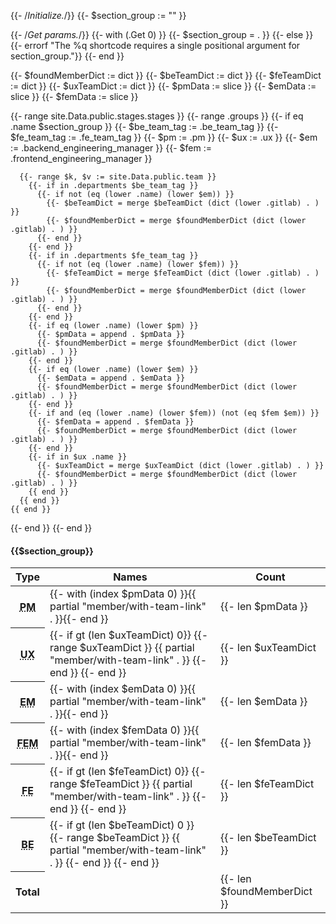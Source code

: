 {{- /*Initialize.*/}}
{{- $section_group := "" }}

{{- /*Get params.*/}}
{{- with (.Get 0) }}
  {{- $section_group = . }}
{{- else }}
  {{- errorf "The %q shortcode requires a single positional argument for section_group."}}
{{- end }}

{{- $foundMemberDict := dict }}
{{- $beTeamDict := dict }}
{{- $feTeamDict := dict }}
{{- $uxTeamDict := dict }}
{{- $pmData := slice }}
{{- $emData := slice }}
{{- $femData := slice }}

{{- range site.Data.public.stages.stages }}
  {{- range .groups }}
    {{- if eq .name $section_group }}
      {{- $be_team_tag := .be_team_tag }}
      {{- $fe_team_tag := .fe_team_tag }}
      {{- $pm := .pm }}
      {{- $ux := .ux }}
      {{- $em := .backend_engineering_manager }}
      {{- $fem := .frontend_engineering_manager }}
      
      {{- range $k, $v := site.Data.public.team }}
        {{- if in .departments $be_team_tag }}
          {{- if not (eq (lower .name) (lower $em)) }}
            {{- $beTeamDict = merge $beTeamDict (dict (lower .gitlab) . ) }}
            {{- $foundMemberDict = merge $foundMemberDict (dict (lower .gitlab) . ) }}
          {{- end }}
        {{- end }}
        {{- if in .departments $fe_team_tag }}
          {{- if not (eq (lower .name) (lower $fem)) }}
            {{- $feTeamDict = merge $feTeamDict (dict (lower .gitlab) . ) }}
            {{- $foundMemberDict = merge $foundMemberDict (dict (lower .gitlab) . ) }}
          {{- end }}
        {{- end }}
        {{- if eq (lower .name) (lower $pm) }}
          {{- $pmData = append . $pmData }}
          {{- $foundMemberDict = merge $foundMemberDict (dict (lower .gitlab) . ) }}
        {{- end }}
        {{- if eq (lower .name) (lower $em) }}
          {{- $emData = append . $emData }}
          {{- $foundMemberDict = merge $foundMemberDict (dict (lower .gitlab) . ) }}
        {{- end }}
        {{- if and (eq (lower .name) (lower $fem)) (not (eq $fem $em)) }}
          {{- $femData = append . $femData }}
          {{- $foundMemberDict = merge $foundMemberDict (dict (lower .gitlab) . ) }}
        {{- end }}
        {{- if in $ux .name }}
          {{- $uxTeamDict = merge $uxTeamDict (dict (lower .gitlab) . ) }}
          {{- $foundMemberDict = merge $foundMemberDict (dict (lower .gitlab) . ) }}
        {{ end }}
      {{ end }}
    {{ end }}
  {{- end }}
{{- end }}

#### {{$section_group}}

<table>
  <thead>
    <tr>
      <th>Type</th>
      <th>Names</th>
      <th>Count</th>
    </tr>
  </thead>
  <tbody>
    <tr>
      <th><abbr title="Product Manager">PM</abbr></th>
      <td>{{- with (index $pmData 0) }}{{ partial "member/with-team-link" . }}{{- end }}</td>
      <td>{{- len $pmData }}</td>
    </tr>
    <tr>
      <th><abbr title="User Research">UX</abbr></th>
      <td>{{- if gt (len $uxTeamDict) 0}}
          {{- range $uxTeamDict }}
            {{ partial "member/with-team-link" . }}
          {{- end }}
        {{- end }}</td>
      <td>{{- len $uxTeamDict }}</td>
    </tr>
    <tr>
      <th><abbr title="Engineering Manager">EM</abbr></th>
      <td>{{- with (index $emData 0) }}{{ partial "member/with-team-link" . }}{{- end }}</td>
      <td>{{- len $emData }}</td>
    </tr>
    <tr>
      <th><abbr title="Frontend Engineering Manager">FEM</abbr></th>
      <td>{{- with (index $femData 0) }}{{ partial "member/with-team-link" . }}{{- end }}</td>
      <td>{{- len $femData }}</td>
    </tr>
    <tr>
      <th><abbr title="Frontend">FE</abbr></th>
      <td>{{- if gt (len $feTeamDict) 0}}
            {{- range $feTeamDict }}
              {{ partial "member/with-team-link" . }}
            {{- end }}
          {{- end }}</td>
      <td>{{- len $feTeamDict }}</td>
    </tr>
    <tr>
      <th><abbr title="Backend">BE</abbr></th>
      <td>{{- if gt (len $beTeamDict) 0 }}
            {{- range $beTeamDict }}
              {{ partial "member/with-team-link" . }}
            {{- end }}
          {{- end }}</td>
      <td>{{- len $beTeamDict }}</td>
    </tr>
    <tr>
      <th>Total</th>
      <td></td>
      <td>{{- len $foundMemberDict }}</td>
    </tr>
  </tbody>
</table>

